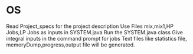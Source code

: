 # OS
Read Project_specs for the project description
Use Files mix,mix1,HP Jobs,LP Jobs as inputs in SYSTEM.java
Run the SYSTEM.java class
Give integral inputs in the command prompt for jobs
Text files like statistics file, memoryDump,progress,output file will be generated.
